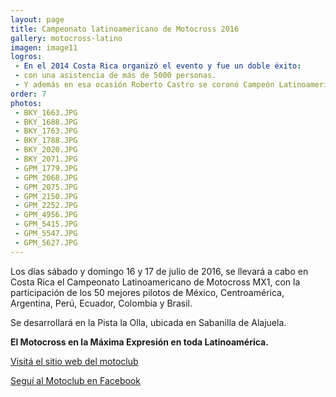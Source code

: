 ```yaml
---
layout: page
title: Campeonato latinoamericano de Motocross 2016
gallery: motocross-latino
imagen: image11
logros:
 - En el 2014 Costa Rica organizó el evento y fue un doble éxito: 
 - con una asistencia de más de 5000 personas.
 - Y además en esa ocasión Roberto Castro se coronó Campeón Latinoamericano.
order: 7
photos:
 - BKY_1663.JPG
 - BKY_1688.JPG
 - BKY_1763.JPG
 - BKY_1788.JPG
 - BKY_2020.JPG
 - BKY_2071.JPG
 - GPM_1779.JPG
 - GPM_2068.JPG
 - GPM_2075.JPG
 - GPM_2150.JPG
 - GPM_2252.JPG
 - GPM_4956.JPG
 - GPM_5415.JPG
 - GPM_5547.JPG
 - GPM_5627.JPG
---
```

Los días sábado y domingo 16 y 17 de julio de 2016, se llevará a cabo en Costa Rica el Campeonato Latinoamericano de Motocross MX1, con la participación de los 50 mejores pilotos de México, Centroamérica, Argentina, Perú, Ecuador, Colombia y Brasil.

Se desarrollará en la Pista la Olla, ubicada en Sabanilla de Alajuela. 

__El Motocross en la Máxima Expresión en toda Latinoamérica.__

<a href="http://www.motoclubcr.com/FRAMES/abajo.php" class="btn btn-default"><i class="fa fa-globe"></i> Visitá el sitio web del motoclub</a>


<a href="https://www.facebook.com/cnmxcostarica/?fref=ts" class="btn btn-primary"><i class="fa fa-facebook"></i> Seguí al Motoclub en Facebook</a>
